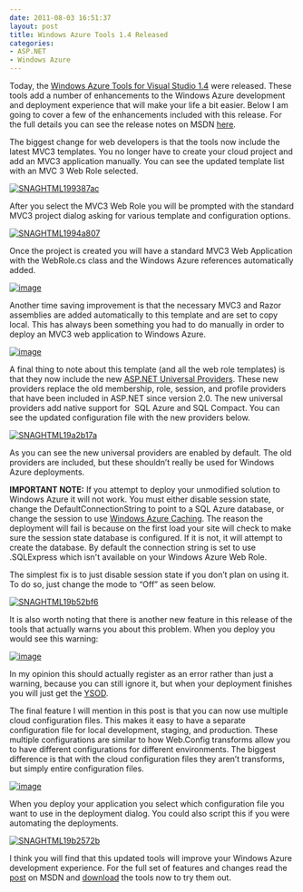 ```yaml
---
date: 2011-08-03 16:51:37
layout: post
title: Windows Azure Tools 1.4 Released
categories:
- ASP.NET
- Windows Azure
---
```


Today, the [Windows Azure Tools for Visual Studio 1.4](http://www.microsoft.com/web/gallery/install.aspx?appid=WindowsAzureToolsVS2010) were released. These tools add a number of enhancements to the Windows Azure development and deployment experience that will make your life a bit easier. Below I am going to cover a few of the enhancements included with this release. For the full details you can see the release notes on MSDN [here](http://msdn.microsoft.com/en-us/library/ff683673.aspx).

The biggest change for web developers is that the tools now include the latest MVC3 templates. You no longer have to create your cloud project and add an MVC3 application manually. You can see the updated template list with an MVC 3 Web Role selected.

[![SNAGHTML199387ac](/images/2011/08/snaghtml199387ac_thumb.png)](/images/2011/08/snaghtml199387ac.png)

After you select the MVC3 Web Role you will be prompted with the standard MVC3 project dialog asking for various template and configuration options.

[![SNAGHTML1994a807](/images/2011/08/snaghtml1994a807_thumb.png)](/images/2011/08/snaghtml1994a807.png)

Once the project is created you will have a standard MVC3 Web Application with the WebRole.cs class and the Windows Azure references automatically added.

[![image](/images/2011/08/image_thumb.png)](/images/2011/08/image.png)

Another time saving improvement is that the necessary MVC3 and Razor assemblies are added automatically to this template and are set to copy local. This has always been something you had to do manually in order to deploy an MVC3 web application to Windows Azure.

[![image](/images/2011/08/image_thumb1.png)](/images/2011/08/image1.png)

A final thing to note about this template (and all the web role templates) is that they now include the new [ASP.NET Universal Providers](http://www.hanselman.com/blog/IntroducingSystemWebProvidersASPNETUniversalProvidersForSessionMembershipRolesAndUserProfileOnSQLCompactAndSQLAzure.aspx). These new providers replace the old membership, role, session, and profile providers that have been included in ASP.NET since version 2.0. The new universal providers add native support for  SQL Azure and SQL Compact. You can see the updated configuration file with the new providers below.

[![SNAGHTML19a2b17a](/images/2011/08/snaghtml19a2b17a_thumb.png)](/images/2011/08/snaghtml19a2b17a.png)

As you can see the new universal providers are enabled by default. The old providers are included, but these shouldn’t really be used for Windows Azure deployments.

**IMPORTANT NOTE:** If you attempt to deploy your unmodified solution to Windows Azure it will not work. You must either disable session state, change the DefaultConnectionString to point to a SQL Azure database, or change the session to use [Windows Azure Caching](http://msdn.microsoft.com/en-us/gg457897). The reason the deployment will fail is because on the first load your site will check to make sure the session state database is configured. If it is not, it will attempt to create the database. By default the connection string is set to use .SQLExpress which isn't available on your Windows Azure Web Role.

The simplest fix is to just disable session state if you don’t plan on using it. To do so, just change the mode to “Off” as seen below.

[![SNAGHTML19b52bf6](/images/2011/08/snaghtml19b52bf6_thumb.png)](/images/2011/08/snaghtml19b52bf6.png)

It is also worth noting that there is another new feature in this release of the tools that actually warns you about this problem. When you deploy you would see this warning:

[![image](/images/2011/08/image_thumb2.png)](/images/2011/08/image2.png)

In my opinion this should actually register as an error rather than just a warning, because you can still ignore it, but when your deployment finishes you will just get the [YSOD](http://en.wikipedia.org/wiki/YSOD#Yellow).

The final feature I will mention in this post is that you can now use multiple cloud configuration files. This makes it easy to have a separate configuration file for local development, staging, and production. These multiple configurations are similar to how Web.Config transforms allow you to have different configurations for different environments. The biggest difference is that with the cloud configuration files they aren’t transforms, but simply entire configuration files.

[![image](/images/2011/08/image_thumb3.png)](/images/2011/08/image3.png)

When you deploy your application you select which configuration file you want to use in the deployment dialog. You could also script this if you were automating the deployments.

[![SNAGHTML19b2572b](/images/2011/08/snaghtml19b2572b_thumb.png)](/images/2011/08/snaghtml19b2572b.png)

I think you will find that this updated tools will improve your Windows Azure development experience. For the full set of features and changes read the [post](http://msdn.microsoft.com/en-us/library/ff683673.aspx) on MSDN and [download](http://www.microsoft.com/web/gallery/install.aspx?appid=WindowsAzureToolsVS2010) the tools now to try them out.

